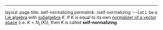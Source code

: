---
 layout: page
 title: self-normalizing
 permalink: /self-normalizing
---Let $L$ be a [Lie algebra](https://defsmath.github.io/DefsMath/Lie_algebra) with [subalgebra](https://defsmath.github.io/DefsMath/subalgebra) $K$. If $K$ is equal to its own [normalizer of a vector space](https://defsmath.github.io/DefsMath/normalizer_of_a_vector_space) (i.e. $K = N_L(K)$), then $K$ is called **self-normalizing**.

